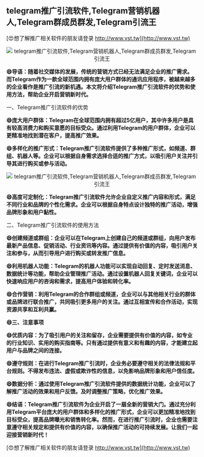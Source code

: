 ## **telegram推广引流软件,Telegram营销机器人,Telegram群成员群发,Telegram引流王**

[😍想了解推广相关软件的朋友请登录 http://www.vst.tw](http://www.vst.tw)

 <center><img src="https://vst.tw/MP4/tuiguang/png/6.png" alt="telegram推广引流软件,Telegram营销机器人,Telegram群成员群发,Telegram引流王"></center>

**😄导语：随着社交媒体的发展，传统的营销方式已经无法满足企业的推广需求。而Telegram作为一款全球范围内拥有庞大用户群体的通讯应用程序，被越来越多的企业看作是推广引流的新机遇。本文将介绍Telegram推广引流软件的优势和使用方法，帮助企业开启营销新时代。**

一、Telegram推广引流软件的优势

**😄庞大用户群体：Telegram在全球范围内拥有超过5亿用户，其中许多用户是具有较高消费力和购买意愿的目标受众。通过利用Telegram的用户群体，企业可以更精准地找到潜在客户，提高推广效果。**

**😄多样化的推广形式：Telegram推广引流软件提供了多种推广形式，如频道、群组、机器人等。企业可以根据自身需求选择合适的推广方式，以吸引用户关注并引导其进行购买或参与活动。**

 <center><img src="https://vst.tw/MP4/tuiguang/png/5.png" alt="telegram推广引流软件,Telegram营销机器人,Telegram群成员群发,Telegram引流王"></center>

**😄高度可定制化：Telegram推广引流软件允许企业自定义推广内容和形式，满足不同行业和品牌的个性化需求。企业可以根据自身特点设计独特的推广活动，增强品牌形象和用户黏性。**

二、Telegram推广引流软件的使用方法

**😄创建频道或群组：企业可以在Telegram上创建自己的频道或群组，向用户发布最新产品信息、促销活动、行业资讯等内容。通过提供有价值的内容，吸引用户关注和参与，从而引导用户进行购买或转发推广信息。**

**😄利用机器人功能：Telegram的机器人功能可以实现自动回复、定时发送消息、数据统计等功能，帮助企业管理推广活动。通过设置机器人回复关键词，企业可以快速响应用户的咨询和需求，提高用户体验和转化率。**

**😄合作营销：利用Telegram的合作群组或频道，企业可以与其他相关行业的群体或品牌进行联合推广，共同吸引更多用户的关注。通过互相宣传和合作活动，实现资源共享和互利共赢。**

**😄三、注意事项**

**😄优质内容：为了吸引用户的关注和留存，企业需要提供有价值的内容，如专业的行业知识、实用的购买指南等。只有通过提供有意义和有趣的内容，才能建立起用户与品牌之间的连接。**

**😄遵守规则：在进行Telegram推广引流时，企业务必要遵守相关的法律法规和平台规则。不得发布违法、虚假或欺诈性的信息，以免影响品牌形象和用户信任度。**

**😄数据分析：通过使用Telegram推广引流软件提供的数据统计功能，企业可以了解推广活动的效果和用户反馈。及时调整推广策略，优化推广效果。**

**😄结语：Telegram推广引流软件为企业开启了一扇全新的营销大门。通过充分利用Telegram平台庞大的用户群体和多样化的推广形式，企业可以更加精准地找到目标受众，提高品牌曝光和销售转化率。然而，在进行推广引流时，企业也需要注意遵守相关规定和提供有价值的内容，以确保推广活动的可持续发展。让我们一起迎接营销新时代！**

[😍想了解推广相关软件的朋友请登录 http://www.vst.tw](http://www.vst.tw)



